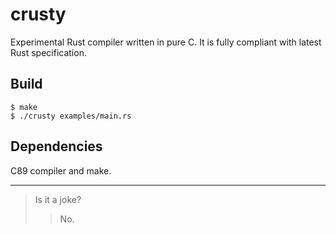 # crusty
Experimental Rust compiler written in pure C. It is fully compliant with latest
Rust specification.

## Build

```console
$ make
$ ./crusty examples/main.rs
```

## Dependencies
C89 compiler and make.

<hr/>

> Is it a joke?
> > No.
